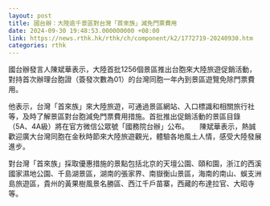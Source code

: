 ```yaml
---
layout: post
title: 國台辦：大陸逾千景區對台灣「首來族」減免門票費用
date: 2024-09-30 19:48:53.000000000 +08:00
link: https://news.rthk.hk/rthk/ch/component/k2/1772719-20240930.htm
categories: rthk
---
```


國台辦發言人陳斌華表示，大陸首批1256個景區推出台胞來大陸旅遊促銷活動，對持首次辦理台胞證（簽發次數為01）的台灣同胞一年內到景區遊覽免除門票費用。

他表示，台灣「首來族」來大陸旅遊，可通過景區網站、入口標識和相關旅行社等，及時了解景區對台胞減免門票費用措施。首批推出促銷活動的景區目錄（5A、4A級）將在官方微信公眾號「國務院台辦」公布。
　
陳斌華表示，熱誠歡迎廣大台灣同胞在金秋時節來大陸旅遊觀光，體驗各地風土人情，感受大陸發展進步。

對台灣「首來族」採取優惠措施的景點包括北京的天壇公園、頤和園，浙江的西溪國家濕地公園、千島湖景區，湖南的張家界、南嶽衡山景區，海南的南山、蜈支洲島旅遊區，貴州的黃果樹風景名勝區、西江千戶苗寨，西藏的布達拉官、大昭寺等。
